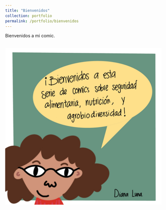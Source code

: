 ```yaml
---
title: "Bienvenidos"
collection: portfolio
permalink: /portfolio/bienvenidos
---
```


Bienvenidos a mi comic. 

<br/><img src='comic1.jpg'>
